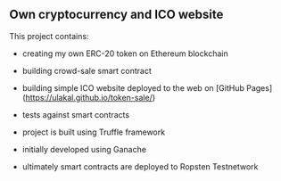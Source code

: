 ## Own cryptocurrency and ICO website
This project contains:
* creating my own ERC-20 token on Ethereum blockchain
* building crowd-sale smart contract 
* building simple ICO website deployed to the web on [GitHub Pages] (https://ulakal.github.io/token-sale/)
* tests against smart contracts

* project is built using Truffle framework
* initially developed using Ganache
* ultimately smart contracts are deployed to Ropsten Testnetwork
